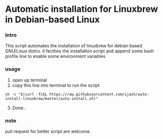 # Automatic installation for Linuxbrew in Debian-based Linux
### Intro
This script automates the installation of linuxbrew for debian based GNU/Linux distro.
it fecthes the installation script and append some bash profile line to enable some environment variables

### usage
1. open up terminal
2. copy this line into terminal to run the script
```
sh -c "$(curl -fsSL https://raw.githubusercontent.com/ijash/auto-install-linuxbrew/master/auto-install.sh)"
```
3. Done..

### note
pull request for better script are welcome.
